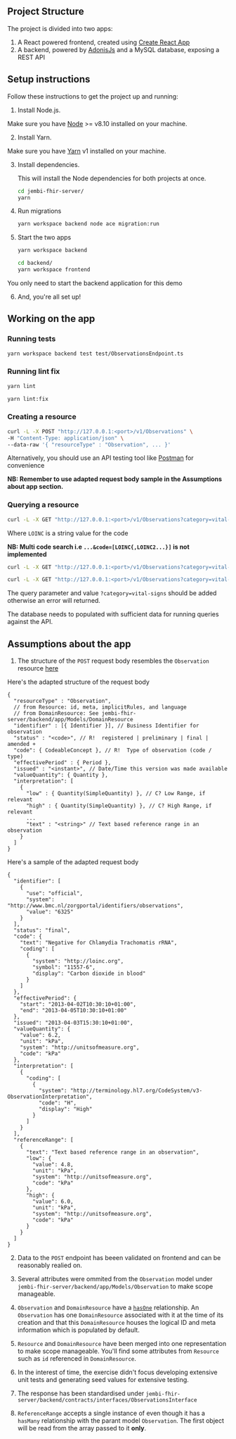 ## Project Structure

The project is divided into two apps:

1. A React powered frontend, created using [Create React App](https://create-react-app.dev/)
2. A backend, powered by [AdonisJs](https://docs.adonisjs.com/) and a MySQL database, exposing a REST API

## Setup instructions

Follow these instructions to get the project up and running:

1. Install Node.js.

  Make sure you have [Node](https://nodejs.org/en/download/) >= v8.10 installed on your machine.

2. Install Yarn.

  Make sure you have [Yarn](https://classic.yarnpkg.com/en/docs/install) v1 installed on your machine.


3. Install dependencies.

    This will install the Node dependencies for both projects at once.

    ```bash
    cd jembi-fhir-server/
    yarn
    ```

4. Run migrations

    ```bash
    yarn workspace backend node ace migration:run
    ```

5. Start the two apps

    ```bash
    yarn workspace backend

    cd backend/
    yarn workspace frontend
    ```

  You only need to start the backend application for this demo

6. And, you're all set up!

## Working on the app

### Running tests

```bash
yarn workspace backend test test/ObservationsEndpoint.ts
```

### Running lint fix

```bash
yarn lint
```

```bash
yarn lint:fix
```

### Creating a resource

```bash
curl -L -X POST "http://127.0.0.1:<port>/v1/Observations" \
-H "Content-Type: application/json" \
--data-raw '{ "resourceType" : "Observation", ... }'
```

  Alternatively, you should use an API testing tool like [Postman](https://www.postman.com/) for convenience

  **NB: Remember to use adapted request body sample in the Assumptions about app section.** 


### Querying a resource

```bash
curl -L -X GET "http://127.0.0.1:<port>/v1/Observations?category=vital-signs&code=LOINC"
```

  Where ```LOINC``` is a string value for the code

  **NB: Multi code search i.e ```...&code=[LOINC{,LOINC2...}]``` is not implemented** 

```bash
curl -L -X GET "http://127.0.0.1:<port>/v1/Observations?category=vital-signs&date=[date]"
```

```bash
curl -L -X GET "http://127.0.0.1:<port>/v1/Observations?category=vital-signs&date=[date]{&date=[date]}"

```

  The query parameter and value ```?category=vital-signs``` should be added otherwise an error will returned.

  The database needs to populated with sufficient data for running queries against the API.

## Assumptions about the app

1. The structure of the ```POST``` request body resembles the ```Observation``` resource [here](https://www.hl7.org/fhir/observation.html)

Here's the adapted structure of the request body

```
{
  "resourceType" : "Observation",
  // from Resource: id, meta, implicitRules, and language
  // from DomainResource: See jembi-fhir-server/backend/app/Models/DomainResource
  "identifier" : [{ Identifier }], // Business Identifier for observation
  "status" : "<code>", // R!  registered | preliminary | final | amended +
  "code": { CodeableConcept }, // R!  Type of observation (code / type)
  "effectivePeriod" : { Period },
  "issued" : "<instant>", // Date/Time this version was made available
  "valueQuantity": { Quantity },
  "interpretation": [
    { 
      "low" : { Quantity(SimpleQuantity) }, // C? Low Range, if relevant
      "high" : { Quantity(SimpleQuantity) }, // C? High Range, if relevant
      ...
      "text" : "<string>" // Text based reference range in an observation
    }
  ]
}
```

Here's a sample of the adapted request body

```
{
  "identifier": [
    {
      "use": "official",
      "system": "http://www.bmc.nl/zorgportal/identifiers/observations",
      "value": "6325"
    }
  ],
  "status": "final",
  "code": {
    "text": "Negative for Chlamydia Trachomatis rRNA",
    "coding": [
      {
        "system": "http://loinc.org",
        "symbol": "11557-6",
        "display": "Carbon dioxide in blood"
      }
    ]
  },
  "effectivePeriod": {
    "start": "2013-04-02T10:30:10+01:00",
    "end": "2013-04-05T10:30:10+01:00"
  },
  "issued": "2013-04-03T15:30:10+01:00",
  "valueQuantity": {
    "value": 6.2,
    "unit": "kPa",
    "system": "http://unitsofmeasure.org",
    "code": "kPa"
  },
  "interpretation": [
    {
      "coding": [
        {
          "system": "http://terminology.hl7.org/CodeSystem/v3-ObservationInterpretation",
          "code": "H",
          "display": "High"
        }
      ]
    }
  ],
  "referenceRange": [
    {
      "text": "Text based reference range in an observation",
      "low": {
        "value": 4.8,
        "unit": "kPa",
        "system": "http://unitsofmeasure.org",
        "code": "kPa"
      },
      "high": {
        "value": 6.0,
        "unit": "kPa",
        "system": "http://unitsofmeasure.org",
        "code": "kPa"
      }
    }
  ]
}
```

2. Data to the ```POST``` endpoint has beeen validated on frontend and can be reasonably realied on.

2. Several attributes were ommited from the ```Observation``` model under ```jembi-fhir-server/backend/app/Models/Observation``` to make scope manageable.

3. ```Observation``` and ```DomainResource``` have a [```hasOne```](https://docs.adonisjs.com/guides/models/relationships) relationship. An ```Observation``` has one ```DomainResource``` associated with it at the time of its creation and that this ```DomainResource``` houses the logical ID and meta information which is populated by default.

4. ```Resource``` and ```DomainResource``` have been merged into one representation to make scope manageable. You'll find some attributes from ```Resource``` such as ```id``` referenced in ```DomainResource```.

6. In the interest of time, the exercise didn't focus developing extensive unit tests and generating seed values for extensive testing.

7. The response has been standardised under ```jembi-fhir-server/backend/contracts/interfaces/ObservationsInterface```

8. ```ReferenceRange``` accepts a single instance of even though it has a ```hasMany``` relationship with the parant model ```Observation```. The first object will be read from the array passed to it **only**.
